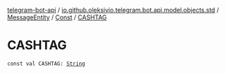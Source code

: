[telegram-bot-api](../../../index.md) / [io.github.oleksivio.telegram.bot.api.model.objects.std](../../index.md) / [MessageEntity](../index.md) / [Const](index.md) / [CASHTAG](./-c-a-s-h-t-a-g.md)

# CASHTAG

`const val CASHTAG: `[`String`](https://kotlinlang.org/api/latest/jvm/stdlib/kotlin/-string/index.html)